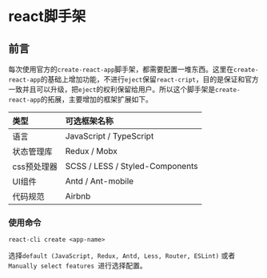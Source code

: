 # react脚手架

## 前言

每次使用官方的`create-react-app`脚手架，都需要配置一堆东西。这里在`create-react-app`的基础上增加功能，不进行`eject`保留`react-cript`，目的是保证和官方一致并且可以升级，把`eject`的权利保留给用户。所以这个脚手架是`create-react-app`的拓展，主要增加的框架扩展如下。

类型 | 可选框架名称
:- | :- 
语言 | JavaScript / TypeScript
状态管理库 | Redux / Mobx
css预处理器 | SCSS / LESS / Styled-Components
UI组件 | Antd / Ant-mobile
代码规范 | Airbnb

### 使用命令 

`react-cli create <app-name> `

选择`default (JavaScript, Redux, Antd, Less, Router, ESLint)` 或者 `Manually select features `进行选择配置。

